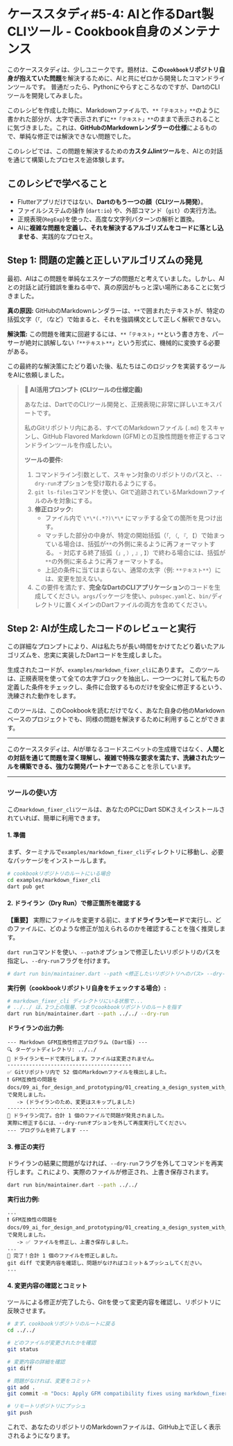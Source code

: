 # ケーススタディ#5-4: AIと作るDart製CLIツール - Cookbook自身のメンテナンス

このケーススタディは、少しユニークです。題材は、**この`cookbook`リポジトリ自身が抱えていた問題**を解決するために、AIと共にゼロから開発したコマンドラインツールです。
普通だったら、Pythonにやらすところなのですが、DartのCLIツールを開発してみました。

このレシピを作成した時に、Markdownファイルで、`**「テキスト」**`のように書かれた部分が、太字で表示されずに`**「テキスト」**`のままで表示されることに気づきました。これは、**GitHubのMarkdownレンダラーの仕様**によるもので、単純な修正では解決できない問題でした。

このレシピでは、この問題を解決するための**カスタムlintツール**を、AIとの対話を通じて構築したプロセスを追体験します。

## このレシピで学べること

*   Flutterアプリだけではない、**Dartのもう一つの顔（CLIツール開発）**。
*   ファイルシステムの操作 (`dart:io`) や、外部コマンド（`git`）の実行方法。
*   正規表現(`RegExp`)を使った、高度な文字列パターンの解析と置換。
*   AIに**複雑な問題を定義し、それを解決するアルゴリズムをコードに落とし込ませる**、実践的なプロセス。

## Step 1: 問題の定義と正しいアルゴリズムの発見

最初、AIはこの問題を単純なエスケープの問題だと考えていました。しかし、AIとの対話と試行錯誤を重ねる中で、真の原因がもっと深い場所にあることに気づきました。

**真の原因:** GitHubのMarkdownレンダラーは、`**`で囲まれたテキストが、特定の括弧文字（`「`, `（`など）で始まると、それを強調構文として正しく解釈できない。

**解決策:** この問題を確実に回避するには、`**「テキスト」**`という書き方を、パーサーが絶対に誤解しない`「**テキスト**」`という形式に、機械的に変換する必要がある。

この最終的な解決策にたどり着いた後、私たちはこのロジックを実装するツールをAIに依頼しました。

> **🤖 AI活用プロンプト (CLIツールの仕様定義)**
>
> あなたは、DartでのCLIツール開発と、正規表現に非常に詳しいエキスパートです。
>
> 私のGitリポジトリ内にある、すべてのMarkdownファイル (`.md`) をスキャンし、GitHub Flavored Markdown (GFM)との互換性問題を修正するコマンドラインツールを作成したい。
>
> **ツールの要件:**
> 1.  コマンドライン引数として、スキャン対象のリポジトリのパスと、`--dry-run`オプションを受け取れるようにする。
> 2.  `git ls-files`コマンドを使い、Gitで追跡されているMarkdownファイルのみを対象にする。
> 3.  **修正ロジック:**
>     - ファイル内で `\*\*(.*?)\*\*` にマッチする全ての箇所を見つけ出す。
>     - マッチした部分の中身が、特定の開始括弧（`「`, `（`, `『`, `【`）で始まっている場合は、括弧が`**`の外側に来るように再フォーマットする。
      - 対応する終了括弧（`」`, `）`, `』`, `】`）で終わる場合には、括弧が`**`の外側に来るように再フォーマットする。
>     - 上記の条件に当てはまらない、通常の太字（例: `**テキスト**`）には、変更を加えない。
> 4.  この要件を満たす、**完全なDartのCLIアプリケーション**のコードを生成してください。`args`パッケージを使い、`pubspec.yaml`と、`bin/`ディレクトリに置くメインのDartファイルの両方を含めてください。

## Step 2: AIが生成したコードのレビューと実行

この詳細なプロンプトにより、AIは私たちが長い時間をかけてたどり着いたアルゴリズムを、忠実に実装したDartコードを生成しました。

生成されたコードが、`examples/markdown_fixer_cli`にあります。
このツールは、正規表現を使って全ての太字ブロックを抽出し、一つ一つに対して私たちの定義した条件をチェックし、条件に合致するものだけを安全に修正するという、洗練された動作をします。


このツールは、このCookbookを読むだけでなく、あなた自身の他のMarkdownベースのプロジェクトでも、同様の問題を解決するために利用することができます。

---

このケーススタディは、AIが単なるコードスニペットの生成機ではなく、**人間との対話を通じて問題を深く理解し、複雑で特殊な要求を満たす、洗練されたツールを構築できる、強力な開発パートナー**であることを示しています。

---

### ツールの使い方

この`markdown_fixer_cli`ツールは、あなたのPCにDart SDKさえインストールされていれば、簡単に利用できます。

#### 1. 準備

まず、ターミナルで`examples/markdown_fixer_cli`ディレクトリに移動し、必要なパッケージをインストールします。

```bash
# cookbookリポジトリのルートにいる場合
cd examples/markdown_fixer_cli
dart pub get
```

#### 2. ドライラン（Dry Run）で修正箇所を確認する

**【重要】** 実際にファイルを変更する前に、まず**ドライランモード**で実行し、どのファイルに、どのような修正が加えられるのかを確認することを強く推奨します。

`dart run`コマンドを使い、`--path`オプションで修正したいリポジトリのパスを指定し、`--dry-run`フラグを付けます。

```bash
# dart run bin/maintainer.dart --path <修正したいリポジトリへのパス> --dry-run
```

**実行例（cookbookリポジトリ自身をチェックする場合）:**
```bash
# markdown_fixer_cli ディレクトリにいる状態で...
# ../../ は、2つ上の階層、つまりcookbookリポジトリのルートを指す
dart run bin/maintainer.dart --path ../../ --dry-run
```

**ドライランの出力例:**
```
--- Markdown GFM互換性修正プログラム (Dart版) ---
🔍 ターゲットディレクトリ: ../../
👕 ドライランモードで実行します。ファイルは変更されません。
----------------------------------------
✅ Gitリポジトリ内で 52 個のMarkdownファイルを検出しました。
❗ GFM互換性の問題を docs/09_ai_for_design_and_prototyping/01_creating_a_design_system_with_ai.md で発見しました。
   -> (ドライランのため、変更はスキップしました)
----------------------------------------
👕 ドライラン完了。合計 1 個のファイルで問題が発見されました。
実際に修正するには、--dry-runオプションを外して再度実行してください。
--- プログラムを終了します ---
```

#### 3. 修正の実行

ドライランの結果に問題がなければ、`--dry-run`フラグを外してコマンドを再実行します。これにより、実際のファイルが修正され、上書き保存されます。

```bash
dart run bin/maintainer.dart --path ../../
```

**実行出力例:**
```
...
❗ GFM互換性の問題を docs/09_ai_for_design_and_prototyping/01_creating_a_design_system_with_ai.md で発見しました。
   -> ✅ ファイルを修正し、上書き保存しました。
...
🎉 完了！合計 1 個のファイルを修正しました。
git diff で変更内容を確認し、問題がなければコミット＆プッシュしてください。
...
```

#### 4. 変更内容の確認とコミット

ツールによる修正が完了したら、Gitを使って変更内容を確認し、リポジトリに反映させます。

```bash
# まず、cookbookリポジトリのルートに戻る
cd ../../

# どのファイルが変更されたかを確認
git status

# 変更内容の詳細を確認
git diff

# 問題がなければ、変更をコミット
git add .
git commit -m "Docs: Apply GFM compatibility fixes using markdown_fixer_cli"

# リモートリポジトリにプッシュ
git push
```

これで、あなたのリポジトリのMarkdownファイルは、GitHub上で正しく表示されるようになります。